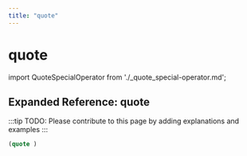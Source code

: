 ```yaml
---
title: "quote"
---
```


# quote

import QuoteSpecialOperator from './_quote_special-operator.md';

<QuoteSpecialOperator />

## Expanded Reference: quote

:::tip
TODO: Please contribute to this page by adding explanations and examples
:::

```lisp
(quote )
```

